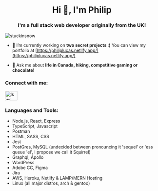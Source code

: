 <h1 align="center">Hi 👋, I'm Philip</h1>
<h3 align="center">I'm a full stack web developer originally from the UK!</h3>

<p align="left"> <img src="https://komarev.com/ghpvc/?username=stuckinsnow&label=Profile%20views&color=0e75b6&style=flat" alt="stuckinsnow" /> </p>

- 🔭 I’m currently working on **two secret projects :)** You can view my portfolio at [https://philiplucas.netlify.app/](https://philiplucas.netlify.app/)
  
- 💬 Ask me about **life in Canada, hiking, competitive gaming or chocolate!**

<h3 align="left">Connect with me:</h3>
<p align="left">
<a href="https://linkedin.com/in/lswr" target="blank"><img align="center" src="https://raw.githubusercontent.com/rahuldkjain/github-profile-readme-generator/master/src/images/icons/Social/linked-in-alt.svg" alt="lswr" height="30" width="40" /></a>
</p>

<h3 align="left">Languages and Tools:</h3>

- Node.js, React, Express
- TypeScript, Javascript
- Postman
- HTML, SASS, CSS
- Jest
- PostGres, MySQL (undecided between pronouncing it 'sequel' or 'ess queue 'el', I propose we call it Squirrel)
- Graphql, Apollo
- WordPress
- Adobe CC, Figma
- Jira
- AWS, Heroku, Netlify & LAMP/MERN Hosting
- Linux (all major distros, arch & gentoo)
